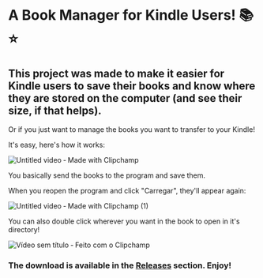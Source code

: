 <h1>A Book Manager for Kindle Users! 📚⭐</h1>

<h2>This project was made to make it easier for Kindle users to save their books and know where they are stored on the computer (and see their size, if that helps).</h2>

Or if you just want to manage the books you want to transfer to your Kindle!

It's easy, here's how it works:

![Untitled video ‐ Made with Clipchamp](https://github.com/user-attachments/assets/19b7a52b-ece2-4a14-860a-2ae92ad155a2)

You basically send the books to the program and save them.

When you reopen the program and click "Carregar", they'll appear again:

![Untitled video ‐ Made with Clipchamp (1)](https://github.com/user-attachments/assets/386afc0b-b9a3-4985-ba64-7bb71f103ad1)

You can also double click wherever you want in the book to open in it's directory!

![Vídeo sem título ‐ Feito com o Clipchamp](https://github.com/user-attachments/assets/1bac216c-7415-4807-a60c-b029a9625a86)

<h3>The download is available in the <a href="https://github.com/Gabds07/book_manager/tags">Releases</a> section. Enjoy!</h3>
